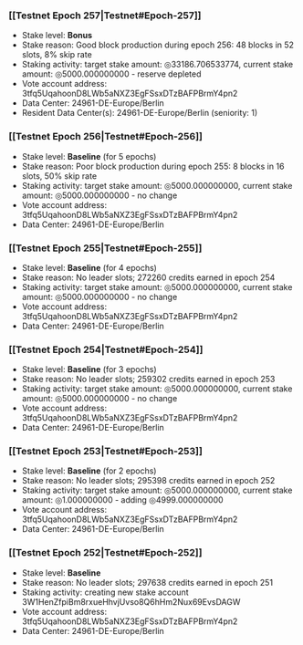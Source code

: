 ### [[Testnet Epoch 257|Testnet#Epoch-257]]
* Stake level: **Bonus**
* Stake reason: Good block production during epoch 256: 48 blocks in 52 slots, 8% skip rate
* Staking activity: target stake amount: ◎33186.706533774, current stake amount: ◎5000.000000000 - reserve depleted
* Vote account address: 3tfq5UqahoonD8LWb5aNXZ3EgFSsxDTzBAFPBrmY4pn2
* Data Center: 24961-DE-Europe/Berlin
* Resident Data Center(s): 24961-DE-Europe/Berlin (seniority: 1)
### [[Testnet Epoch 256|Testnet#Epoch-256]]
* Stake level: **Baseline** (for 5 epochs)
* Stake reason: Poor block production during epoch 255: 8 blocks in 16 slots, 50% skip rate
* Staking activity: target stake amount: ◎5000.000000000, current stake amount: ◎5000.000000000 - no change
* Vote account address: 3tfq5UqahoonD8LWb5aNXZ3EgFSsxDTzBAFPBrmY4pn2
* Data Center: 24961-DE-Europe/Berlin
### [[Testnet Epoch 255|Testnet#Epoch-255]]
* Stake level: **Baseline** (for 4 epochs)
* Stake reason: No leader slots; 272260 credits earned in epoch 254
* Staking activity: target stake amount: ◎5000.000000000, current stake amount: ◎5000.000000000 - no change
* Vote account address: 3tfq5UqahoonD8LWb5aNXZ3EgFSsxDTzBAFPBrmY4pn2
* Data Center: 24961-DE-Europe/Berlin
### [[Testnet Epoch 254|Testnet#Epoch-254]]
* Stake level: **Baseline** (for 3 epochs)
* Stake reason: No leader slots; 259302 credits earned in epoch 253
* Staking activity: target stake amount: ◎5000.000000000, current stake amount: ◎5000.000000000 - no change
* Vote account address: 3tfq5UqahoonD8LWb5aNXZ3EgFSsxDTzBAFPBrmY4pn2
* Data Center: 24961-DE-Europe/Berlin
### [[Testnet Epoch 253|Testnet#Epoch-253]]
* Stake level: **Baseline** (for 2 epochs)
* Stake reason: No leader slots; 295398 credits earned in epoch 252
* Staking activity: target stake amount: ◎5000.000000000, current stake amount: ◎1.000000000 - adding ◎4999.000000000
* Vote account address: 3tfq5UqahoonD8LWb5aNXZ3EgFSsxDTzBAFPBrmY4pn2
* Data Center: 24961-DE-Europe/Berlin
### [[Testnet Epoch 252|Testnet#Epoch-252]]
* Stake level: **Baseline**
* Stake reason: No leader slots; 297638 credits earned in epoch 251
* Staking activity: creating new stake account 3W1HenZfpiBm8rxueHhvjUvso8Q6hHm2Nux69EvsDAGW
* Vote account address: 3tfq5UqahoonD8LWb5aNXZ3EgFSsxDTzBAFPBrmY4pn2
* Data Center: 24961-DE-Europe/Berlin